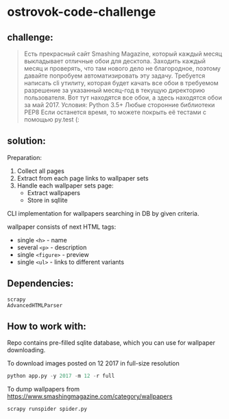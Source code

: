 # ostrovok-code-challenge

## challenge:
> Есть прекрасный сайт Smashing Magazine, который каждый месяц выкладывает отличные обои для десктопа. Заходить каждый месяц и проверять, что там нового дело не благородное, поэтому давайте попробуем автоматизировать эту задачу. Требуется написать cli утилиту, которая будет качать все обои в требуемом разрешение за указанный месяц-год в текущую директорию пользователя. Вот тут находятся все обои, а здесь находятся обои за май 2017.
> Условия:
>     Python 3.5+
>     Любые сторонние библиотеки
>     PEP8
>     Если останется время, то можете покрыть её тестами с помощью py.test (:


## solution:

Preparation:
1. Collect all pages
2. Extract from each page links to wallpaper sets
3. Handle each wallpaper sets page:
    * Extract wallpapers
    * Store in sqllite

CLI implementation for wallpapers searching in DB by given criteria.

wallpaper consists of next HTML tags:
* single `<h>` - name
* several `<p>` - description
* single `<figure>` - preview
* single `<ul>` - links to different variants

## Dependencies:
```
scrapy
AdvancedHTMLParser
```

## How to work with:
Repo contains pre-filled sqlite database, which you can use for wallpaper downloading.

To download images posted on 12 2017 in full-size resolution
```python
python app.py -y 2017 -m 12 -r full
```

To dump wallpapers from https://www.smashingmagazine.com/category/wallpapers
```sh
scrapy runspider spider.py 
```
